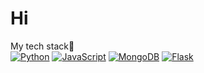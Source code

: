 # Hi

My tech stack📖<br>
[![Python](https://img.shields.io/badge/Python-3.8%2B-blue)](https://www.python.org/)
[![JavaScript](https://img.shields.io/badge/JavaScript-ES6-yellow)](https://developer.mozilla.org/en-US/docs/Web/JavaScript)
[![MongoDB](https://img.shields.io/badge/MongoDB-4.4-green)](https://www.mongodb.com/)
[![Flask](https://img.shields.io/badge/Flask-2.1-orange)](https://flask.palletsprojects.com/)
